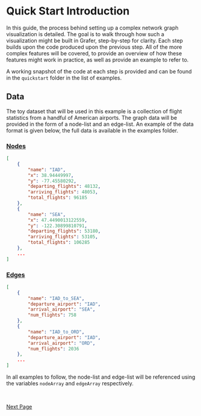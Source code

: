 # Quick Start Introduction

In this guide, the process behind setting up a complex network graph visualization is detailed. The goal is to walk through how such a visualization might be built in Grafer, step-by-step for clarity. Each step builds upon the code produced upon the previous step. All of the more complex features will be covered, to provide an overview of how these features might work in practice, as well as provide an example to refer to.

A working snapshot of the code at each step is provided and can be found in the `quickstart` folder in the list of examples.

## Data

The toy dataset that will be used in this example is a collection of flight statistics from a handful of American airports. The graph data will be provided in the form of a node-list and an edge-list. An example of the data format is given below, the full data is available in the examples folder.

### [Nodes](../../examples/src/quick-start/nodes.json)

```json
[
    {
        "name": "IAD",
        "x": 38.94449997,
        "y": -77.45580292,
        "departing_flights": 48132,
        "arriving_flights": 48053,
        "total_flights": 96185
    },
    {
        "name": "SEA",
        "x": 47.4490013122559,
        "y": -122.30899810791,
        "departing_flights": 53180,
        "arriving_flights": 53105,
        "total_flights": 106285
    },
    ...
]
```

### [Edges](../../examples/src/quick-start/edges.json)

```json
[
    {
        "name": "IAD_to_SEA",
        "departure_airport": "IAD",
        "arrival_airport": "SEA",
        "num_flights": 758
    },
    {
        "name": "IAD_to_ORD",
        "departure_airport": "IAD",
        "arrival_airport": "ORD",
        "num_flights": 2036
    },
    ...
]
```

In all examples to follow, the node-list and edge-list will be referenced using the variables `nodeArray` and `edgeArray` respectively.

<br>

[Next Page](./quickstart-1.md)
